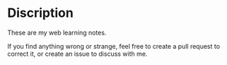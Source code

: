 # Discription

These are my web learning notes. 

If you find anything wrong or strange, feel free to create a pull request to correct it, or create an issue to discuss with me. 

